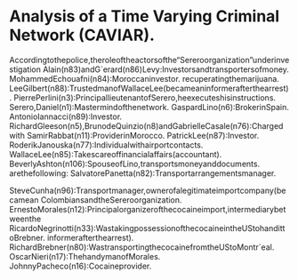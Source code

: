 # Analysis of a Time Varying Criminal Network (CAVIAR).


Accordingtothepolice,theroleoftheactorsofthe“Sereroorganization”underinvestigation
Alain(n83)andG´erard(n86)Levy:Investorsandtransportersofmoney.
MohammedEchouafni(n84):Moroccaninvestor.
recuperatingthemarijuana.
LeeGilbert(n88):TrustedmanofWallaceLee(becameaninformerafterthearrest).
PierrePerlini(n3):PrincipallieutenantofSerero,heexecuteshisinstructions.
Serero,Daniel(n1):Mastermindofthenetwork.
GaspardLino(n6):BrokerinSpain.
AntonioIannacci(n89):Investor.
RichardGleeson(n5),BrunodeQuinzio(n8)andGabrielleCasale(n76):Chargedwith
SamirRabbat(n11):ProviderinMorocco.
PatrickLee(n87):Investor.
RoderikJanouska(n77):Individualwithairportcontacts.
WallaceLee(n85):Takescareoffinancialaffairs(accountant).
BeverlyAshton(n106):SpouseofLino,transportsmoneyanddocuments.
arethefollowing:
SalvatorePanetta(n82):Transportarrangementsmanager.

SteveCunha(n96):Transportmanager,ownerofalegitimateimportcompany(becamean
ColombiansandtheSereroorganization.
ErnestoMorales(n12):Principalorganizerofthecocaineimport,intermediarybetweenthe
RicardoNegrinotti(n33):WastakingpossessionofthecocaineintheUStohandittoBrebner.
informerafterthearrest).
RichardBrebner(n80):WastransportingthecocainefromtheUStoMontr´eal.
OscarNieri(n17):ThehandymanofMorales.
JohnnyPacheco(n16):Cocaineprovider.
